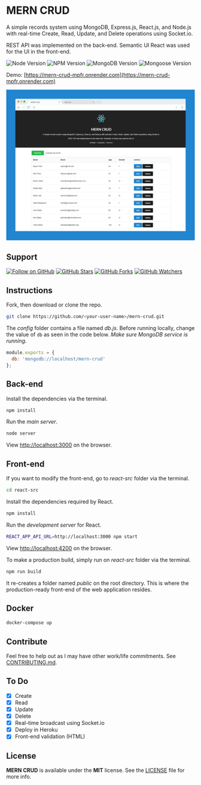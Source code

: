 # MERN CRUD

A simple records system using MongoDB, Express.js, React.js, and Node.js with real-time Create, Read, Update, and Delete operations using Socket.io.

REST API was implemented on the back-end. Semantic UI React was used for the UI in the front-end.

![Node Version](https://img.shields.io/badge/node-v20+-green.svg)
![NPM Version](https://img.shields.io/badge/npm-v9+-blue.svg)
![MongoDB Version](https://img.shields.io/badge/mongodb-v7+-yellowgreen.svg)
![Mongoose Version](https://img.shields.io/badge/mongoose-v7+-red.svg)

Demo: [https://mern-crud-mpfr.onrender.com](https://mern-crud-mpfr.onrender.com)

![MERN CRUD Screenshot](screenshot.png)

## Support
[![Follow on GitHub](https://img.shields.io/github/followers/cefjoeii.svg?style=social&label=Follow)](https://github.com/cefjoeii)
[![GitHub Stars](https://img.shields.io/github/stars/cefjoeii/mern-crud.svg?style=social&label=Star)](https://github.com/cefjoeii/mern-crud)
[![GitHub Forks](https://img.shields.io/github/forks/cefjoeii/mern-crud.svg?style=social&label=Fork)](https://github.com/cefjoeii/mern-crud/fork)
[![GitHub Watchers](https://img.shields.io/github/watchers/cefjoeii/mern-crud.svg?style=social&label=Watch)](https://github.com/cefjoeii/mern-crud)

## Instructions

Fork, then download or clone the repo.
```bash
git clone https://github.com/<your-user-name>/mern-crud.git
```

The *config* folder contains a file named *db.js*. Before running locally, change the value of `db` as seen in the code below. *Make sure MongoDB service is running.*
```js
module.exports = {
  db: 'mongodb://localhost/mern-crud'
};
```

## Back-end
Install the dependencies via the terminal.
```bash
npm install
```

Run the *main server*.
```bash
node server
```
View [http://localhost:3000](http://localhost:3000) on the browser.

## Front-end
If you want to modify the front-end, go to *react-src* folder via the terminal.

```bash
cd react-src
```

Install the dependencies required by React.
```bash
npm install
```

Run the *development server* for React.
```bash
REACT_APP_API_URL=http://localhost:3000 npm start
```

View [http://localhost:4200](http://localhost:4200) on the browser.

To make a production build, simply run on *react-src* folder via the terminal.
```bash
npm run build
```

It re-creates a folder named *public* on the root directory. This is where the production-ready front-end of the web application resides.

## Docker
```bash
docker-compose up
```

## Contribute
Feel free to help out as I may have other work/life commitments. See [CONTRIBUTING.md](CONTRIBUTING.md).

## To Do

- [x] Create
- [x] Read
- [x] Update
- [x] Delete
- [x] Real-time broadcast using Socket.io
- [x] Deploy in Heroku
- [x] Front-end validation (HTML)

## License
**MERN CRUD** is available under the **MIT** license. See the [LICENSE](LICENSE) file for more info.

